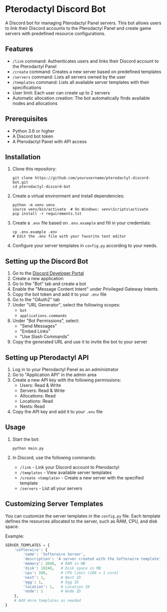 # Pterodactyl Discord Bot

A Discord bot for managing Pterodactyl Panel servers. This bot allows users to link their Discord accounts to the Pterodactyl Panel and create game servers with predefined resource configurations.

## Features

- `/link` command: Authenticates users and links their Discord account to the Pterodactyl Panel
- `/create` command: Creates a new server based on predefined templates
- `/servers` command: Lists all servers owned by the user
- `/templates` command: Lists all available server templates with their specifications
- User limit: Each user can create up to 2 servers
- Automatic allocation creation: The bot automatically finds available nodes and allocations

## Prerequisites

- Python 3.8 or higher
- A Discord bot token
- A Pterodactyl Panel with API access

## Installation

1. Clone this repository:
   ```
   git clone https://github.com/yourusername/pterodactyl-discord-bot.git
   cd pterodactyl-discord-bot
   ```

2. Create a virtual environment and install dependencies:
   ```
   python -m venv venv
   source venv/bin/activate  # On Windows: venv\Scripts\activate
   pip install -r requirements.txt
   ```

3. Create a `.env` file based on `.env.example` and fill in your credentials:
   ```
   cp .env.example .env
   # Edit the .env file with your favorite text editor
   ```

4. Configure your server templates in `config.py` according to your needs.

## Setting up the Discord Bot

1. Go to the [Discord Developer Portal](https://discord.com/developers/applications)
2. Create a new application
3. Go to the "Bot" tab and create a bot
4. Enable the "Message Content Intent" under Privileged Gateway Intents
5. Copy the bot token and add it to your `.env` file
6. Go to the "OAuth2" tab
7. Under "URL Generator", select the following scopes:
   - `bot`
   - `applications.commands`
8. Under "Bot Permissions", select:
   - "Send Messages"
   - "Embed Links"
   - "Use Slash Commands"
9. Copy the generated URL and use it to invite the bot to your server

## Setting up Pterodactyl API

1. Log in to your Pterodactyl Panel as an administrator
2. Go to "Application API" in the admin area
3. Create a new API key with the following permissions:
   - Users: Read & Write
   - Servers: Read & Write
   - Allocations: Read
   - Locations: Read
   - Nests: Read
4. Copy the API key and add it to your `.env` file

## Usage

1. Start the bot:
   ```
   python main.py
   ```

2. In Discord, use the following commands:
   - `/link` - Link your Discord account to Pterodactyl
   - `/templates` - View available server templates
   - `/create <template>` - Create a new server with the specified template
   - `/servers` - List all your servers

## Customizing Server Templates

You can customize the server templates in the `config.py` file. Each template defines the resources allocated to the server, such as RAM, CPU, and disk space.

Example:
```python
SERVER_TEMPLATES = {
    'softerwire': {
        'name': 'Softerwire Server',
        'description': 'A server created with the Softerwire template',
        'memory': 2048,  # RAM in MB
        'disk': 10240,   # Disk space in MB
        'cpu': 100,      # CPU limit (100 = 1 core)
        'nest': 1,       # Nest ID
        'egg': 1,        # Egg ID
        'location': 1,   # Location ID
        'node': 1        # Node ID
    },
    # Add more templates as needed
}
```